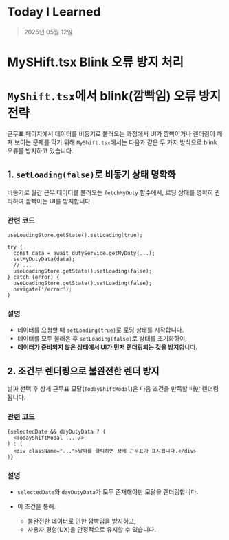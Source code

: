 # Today I Learned

> 2025년 05월 12일

# MySHift.tsx Blink 오류 방지 처리 

#  `MyShift.tsx`에서 blink(깜빡임) 오류 방지 전략

근무표 페이지에서 데이터를 비동기로 불러오는 과정에서 UI가 깜빡이거나 렌더링이 깨져 보이는 문제를 막기 위해 `MyShift.tsx`에서는 다음과 같은 두 가지 방식으로 blink 오류를 방지하고 있습니다.


## 1. `setLoading(false)`로 비동기 상태 명확화

비동기로 월간 근무 데이터를 불러오는 `fetchMyDuty` 함수에서, 로딩 상태를 명확히 관리하여 깜빡이는 UI를 방지합니다.

###  관련 코드

```tsx
useLoadingStore.getState().setLoading(true);

try {
  const data = await dutyService.getMyDuty(...);
  setMyDutyData(data);
  // ...
  useLoadingStore.getState().setLoading(false);
} catch (error) {
  useLoadingStore.getState().setLoading(false);
  navigate('/error');
}
```

### 설명

* 데이터를 요청할 때 `setLoading(true)`로 로딩 상태를 시작합니다.
* 데이터를 모두 불러온 후 `setLoading(false)`로 상태를 초기화하여,
* **데이터가 준비되지 않은 상태에서 UI가 먼저 렌더링되는 것을 방지**합니다.


## 2. 조건부 렌더링으로 불완전한 렌더 방지

날짜 선택 후 상세 근무표 모달(`TodayShiftModal`)은 다음 조건을 만족할 때만 렌더링됩니다.

###  관련 코드

```tsx
{selectedDate && dayDutyData ? (
  <TodayShiftModal ... />
) : (
  <div className="...">날짜를 클릭하면 상세 근무표가 표시됩니다.</div>
)}
```

###  설명
* `selectedDate`와 `dayDutyData`가 모두 존재해야만 모달을 렌더링합니다.
* 이 조건을 통해:

  * 불완전한 데이터로 인한 깜빡임을 방지하고,
  * 사용자 경험(UX)을 안정적으로 유지할 수 있습니다.



